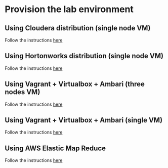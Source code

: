 # Provision the lab environment

## Using Cloudera distribution (single node VM)

Follow the instructions [here](Cloudera/README.md)

## Using Hortonworks distribution (single node VM)

Follow the instructions [here](Hortonworks/README.md)

## Using Vagrant + Virtualbox + Ambari (three nodes VM)

Follow the instructions [here](Vagrant/README.md)

## Using Vagrant + Virtualbox + Ambari (single VM)

Follow the instructions [here](Vagrant_single_node/README.md)

## Using AWS Elastic Map Reduce 

Follow the instructions [here](AWS/README.md)